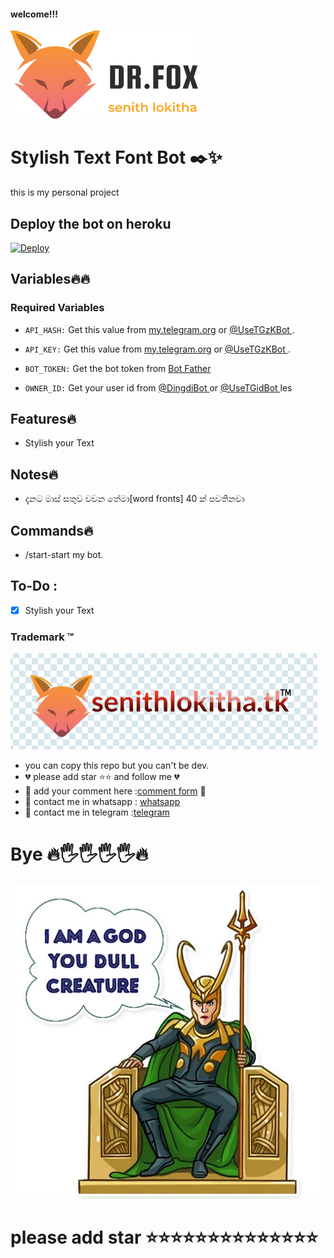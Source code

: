 #### <b>welcome!!!</b>
  
  
![image](1.png)

# Stylish Text Font Bot ✒️✨
this is my personal project

## Deploy the bot on heroku

[![Deploy](https://www.herokucdn.com/deploy/button.svg)](https://heroku.com/deploy)

## Variables🔥🔥

### Required Variables

- `API_HASH:` Get this value from [my.telegram.org](https://my.telegram.org) or [@UseTGzKBot ](https://telegram.dog/UseTGzKbot).

- `API_KEY:` Get this value from [my.telegram.org](https://my.telegram.org) or [@UseTGzKBot ](https://telegram.dog/UseTGzKbot).

- `BOT_TOKEN:` Get the bot token from [Bot Father ](https://telegram.dog/BotFather)

- `OWNER_ID:` Get your user id from [@DingdiBot ](https://telegram.dog/DingdiBot) or [@UseTGidBot ](https://telegram.dog/UseTGidBot)les

## Features🔥 

* Stylish your Text

## Notes🔥

* දැනට මාස් සතුව වචන තේමා[word fronts] 40  ක් පවතිනවා
  
## Commands🔥

* /start-start my bot.

## To-Do :

- [x] Stylish your Text

### Trademark ™

  ![image](2.png)

  * you can copy this repo but you can't be dev.
  * 💔 please add star ⭐⭐ and follow me 💔 
  * 💯 add your comment here :[comment form](https://docs.google.com/forms/d/e/1FAIpQLSdzPp95JdFH-8XAaE5is_7Qq5jAFMLRi17ZIL_w5miP_Unnrw) 💯
  * 💬 contact me in whatsapp : [whatsapp](https://wa.me/message/U7BRUKT3H6B5E1)
  * 💬 contact me in telegram :[telegram](https://t.me/senith_0831)

# Bye 🔥🖐🖐🖐🖐🔥

![image](3.png)

# please add star ⭐⭐⭐⭐⭐⭐⭐⭐⭐⭐⭐⭐⭐⭐




